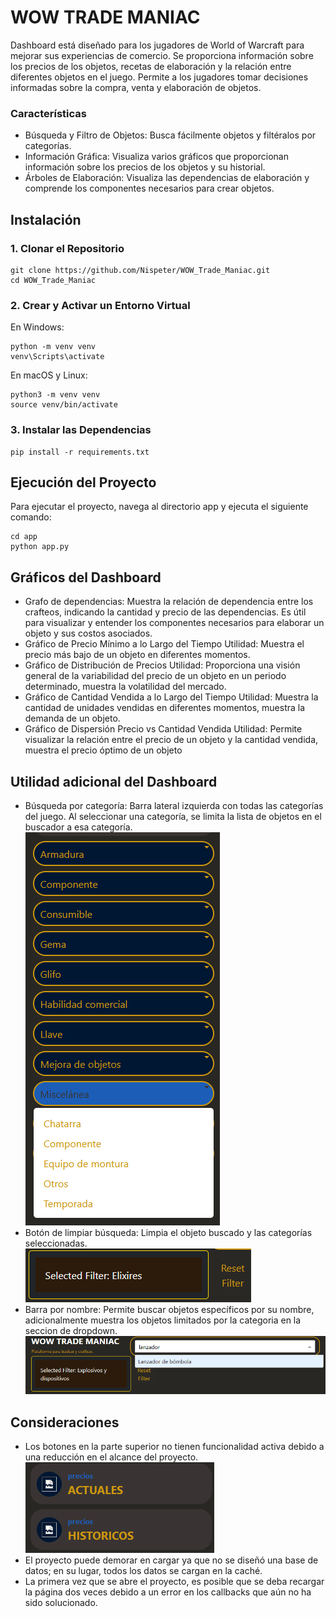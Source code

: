# WOW TRADE MANIAC
Dashboard está diseñado para los jugadores de World of Warcraft para mejorar sus experiencias de comercio. Se proporciona información sobre los precios de los objetos, recetas de elaboración y la relación entre diferentes objetos en el juego. Permite a los jugadores tomar decisiones informadas sobre la compra, venta y elaboración de objetos.
### Características

- Búsqueda y Filtro de Objetos: Busca fácilmente objetos y filtéralos por categorías.
- Información Gráfica: Visualiza varios gráficos que proporcionan información sobre los precios de los objetos y su historial.
- Árboles de Elaboración: Visualiza las dependencias de elaboración y comprende los componentes necesarios para crear objetos.


## Instalación
### 1. Clonar el Repositorio
```
git clone https://github.com/Nispeter/WOW_Trade_Maniac.git
cd WOW_Trade_Maniac 
```
### 2. Crear y Activar un Entorno Virtual

En Windows:
```
python -m venv venv
venv\Scripts\activate
```
En macOS y Linux:
```
python3 -m venv venv
source venv/bin/activate
```
### 3. Instalar las Dependencias
```
pip install -r requirements.txt
```
## Ejecución del Proyecto
Para ejecutar el proyecto, navega al directorio app y ejecuta el siguiente comando:
```
cd app
python app.py
```

## Gráficos del Dashboard

- Grafo de dependencias: Muestra la relación de dependencia entre los crafteos, indicando la cantidad y precio de las dependencias. Es útil para visualizar y entender los componentes necesarios para elaborar un objeto y sus costos asociados.
- Gráfico de Precio Mínimo a lo Largo del Tiempo
        Utilidad: Muestra el precio más bajo de un objeto en diferentes momentos.
- Gráfico de Distribución de Precios
        Utilidad: Proporciona una visión general de la variabilidad del precio de un objeto en un periodo determinado, muestra la volatilidad del mercado.
- Gráfico de Cantidad Vendida a lo Largo del Tiempo
        Utilidad: Muestra la cantidad de unidades vendidas en diferentes momentos, muestra la demanda de un objeto.
- Gráfico de Dispersión Precio vs Cantidad Vendida
        Utilidad: Permite visualizar la relación entre el precio de un objeto y la cantidad vendida, muestra el precio óptimo de un objeto

## Utilidad adicional del Dashboard

- Búsqueda por categoría: Barra lateral izquierda con todas las categorías del juego. Al seleccionar una categoría, se limita la lista de objetos en el buscador a esa categoría.\
        ![](https://github.com/Nispeter/WOW_Trade_Maniac/blob/main/app/assets/sidebar.png)
- Botón de limpiar búsqueda: Limpia el objeto buscado y las categorías seleccionadas.\
        ![](https://github.com/Nispeter/WOW_Trade_Maniac/blob/main/app/assets/reset.png)
- Barra por nombre: Permite buscar objetos específicos por su nombre, adicionalmente muestra los objetos limitados por la categoria en la seccion de dropdown.\
        ![](https://github.com/Nispeter/WOW_Trade_Maniac/blob/main/app/assets/Barra%20Superior.png)

## Consideraciones
- Los botones en la parte superior no tienen funcionalidad activa debido a una reducción en el alcance del proyecto.\
        ![](https://github.com/Nispeter/WOW_Trade_Maniac/blob/main/app/assets/botones.png)
- El proyecto puede demorar en cargar ya que no se diseñó una base de datos; en su lugar, todos los datos se cargan en la caché.
- La primera vez que se abre el proyecto, es posible que se deba recargar la página dos veces debido a un error en los callbacks que aún no ha sido solucionado.
